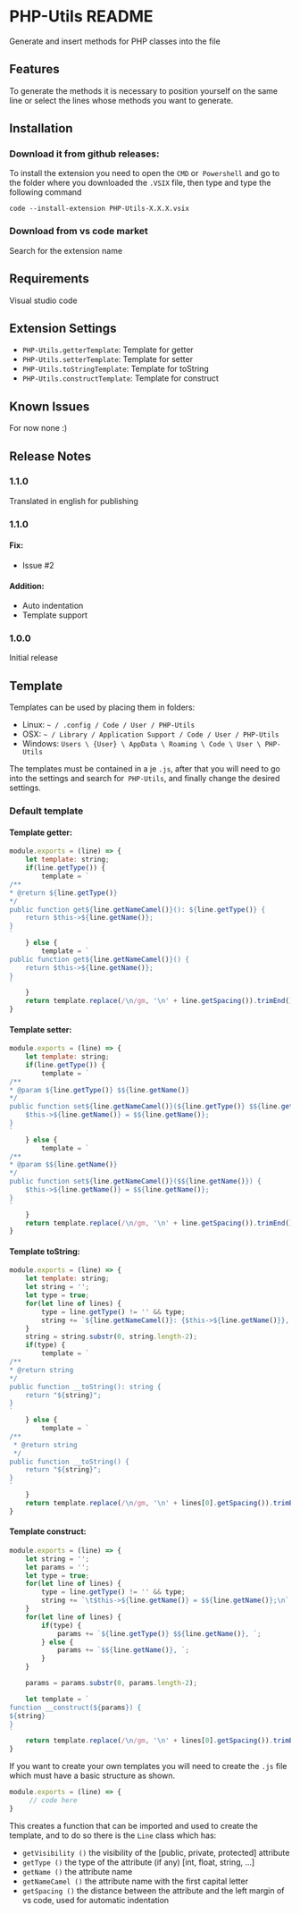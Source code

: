# PHP-Utils README

Generate and insert methods for PHP classes into the file

## Features

To generate the methods it is necessary to position yourself on the same line or select the lines whose methods you want to generate.

## Installation

### Download it from github releases:
To install the extension you need to open the `CMD` or` Powershell` and go to the folder where you downloaded the `.VSIX` file, then type and type the following command
~~~
code --install-extension PHP-Utils-X.X.X.vsix
~~~

### Download from vs code market
Search for the extension name

## Requirements

Visual studio code

## Extension Settings

* `PHP-Utils.getterTemplate`: Template for getter
* `PHP-Utils.setterTemplate`: Template for setter
* `PHP-Utils.toStringTemplate`: Template for toString
* `PHP-Utils.constructTemplate`: Template for construct


## Known Issues

For now none :)

## Release Notes

### 1.1.0
Translated in english for publishing

### 1.1.0

#### Fix:

- Issue #2

#### Addition:

- Auto indentation
- Template support

### 1.0.0

Initial release


## Template

Templates can be used by placing them in folders:
- Linux: `~ / .config / Code / User / PHP-Utils`
- OSX: `~ / Library / Application Support / Code / User / PHP-Utils`
- Windows: `Users \ {User} \ AppData \ Roaming \ Code \ User \ PHP-Utils`

The templates must be contained in a je `.js`, after that you will need to go into the settings and search for` PHP-Utils`, and finally change the desired settings.

### Default template

#### Template getter: 
```javascript
module.exports = (line) => {
    let template: string;
	if(line.getType()) {
		template = `
/**
* @return ${line.getType()}
*/
public function get${line.getNameCamel()}(): ${line.getType()} {
	return $this->${line.getName()};
}
`
	} else {
		template = `
public function get${line.getNameCamel()}() {
	return $this->${line.getName()};
}
`
	}
	return template.replace(/\n/gm, '\n' + line.getSpacing()).trimEnd() + '\n';
}
```

#### Template setter: 
```javascript
module.exports = (line) => {
    let template: string;
	if(line.getType()) {
		template = `
/**
* @param ${line.getType()} $${line.getName()}
*/
public function set${line.getNameCamel()}(${line.getType()} $${line.getName()}): void {
	$this->${line.getName()} = $${line.getName()};
}
`
	} else {
		template = `
/**
* @param $${line.getName()}
*/
public function set${line.getNameCamel()}($${line.getName()}) {
	$this->${line.getName()} = $${line.getName()};
}
`
	}
	return template.replace(/\n/gm, '\n' + line.getSpacing()).trimEnd() + '\n';
}
```

#### Template toString: 
```javascript
module.exports = (line) => {
    let template: string;
	let string = '';
	let type = true;
	for(let line of lines) {
		type = line.getType() != '' && type;
		string += `${line.getNameCamel()}: {$this->${line.getName()}}, `;
	}
	string = string.substr(0, string.length-2);
	if(type) {
		template = `
/**
* @return string
*/
public function __toString(): string {
	return "${string}";
}
`
	} else {
		template = `
/**
 * @return string
 */
public function __toString() {
	return "${string}";
}
`
	}
	return template.replace(/\n/gm, '\n' + lines[0].getSpacing()).trimEnd() + '\n';
}
```

#### Template construct: 
```javascript
module.exports = (line) => {
    let string = '';
	let params = '';
	let type = true;
	for(let line of lines) {
		type = line.getType() != '' && type;
		string += `\t$this->${line.getName()} = $${line.getName()};\n`;
	}
	for(let line of lines) {
		if(type) {
			params += `${line.getType()} $${line.getName()}, `;
		} else {
			params += `$${line.getName()}, `;
		}
	}

	params = params.substr(0, params.length-2);

	let template = `
function __construct(${params}) {
${string}
}
`
	return template.replace(/\n/gm, '\n' + lines[0].getSpacing()).trimEnd() + '\n';
}
```

If you want to create your own templates you will need to create the `.js` file which must have a basic structure as shown.

```javascript
module.exports = (line) => {
     // code here
}
```

This creates a function that can be imported and used to create the template, and to do so there is the `Line` class which has:
- `getVisibility ()` the visibility of the [public, private, protected] attribute
- `getType ()` the type of the attribute (if any) [int, float, string, ...]
- `getName ()` the attribute name
- `getNameCamel ()` the attribute name with the first capital letter
- `getSpacing ()` the distance between the attribute and the left margin of vs code, used for automatic indentation